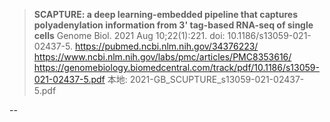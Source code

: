 
> **SCAPTURE: a deep learning-embedded pipeline that captures polyadenylation information from 3' tag-based RNA-seq of single cells**
> Genome Biol. 2021 Aug 10;22(1):221. doi: 10.1186/s13059-021-02437-5.
> https://pubmed.ncbi.nlm.nih.gov/34376223/
> https://www.ncbi.nlm.nih.gov/labs/pmc/articles/PMC8353616/
> https://genomebiology.biomedcentral.com/track/pdf/10.1186/s13059-021-02437-5.pdf
> 本地: 2021-GB_SCUPTURE_s13059-021-02437-5.pdf







--

